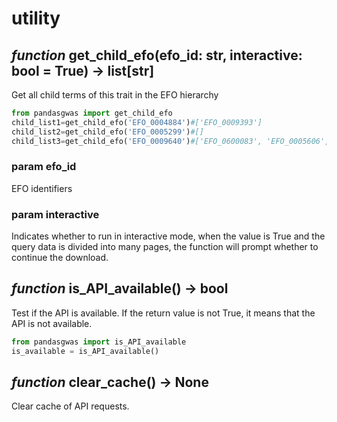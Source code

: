 # utility
## *function*  get_child_efo(efo_id: str, interactive: bool = True) -> list[str] 
Get all child terms of this trait in the EFO hierarchy
```Python
from pandasgwas import get_child_efo
child_list1=get_child_efo('EFO_0004884')#['EFO_0009393']
child_list2=get_child_efo('EFO_0005299')#[]
child_list3=get_child_efo('EFO_0009640')#['EFO_0600083', 'EFO_0005606', 'EFO_0008346', 'EFO_0006953']
```
### param efo_id
EFO identifiers
### param interactive
Indicates whether to run in interactive mode, when the value is True and the query data is divided into many pages, the function will prompt whether to continue the download.

## *function*  is_API_available() -> bool
Test if the API is available. If the return value is not True, it means that the API is not available.
```Python
from pandasgwas import is_API_available
is_available = is_API_available()
```
## *function*  clear_cache() -> None
Clear cache of API requests.
